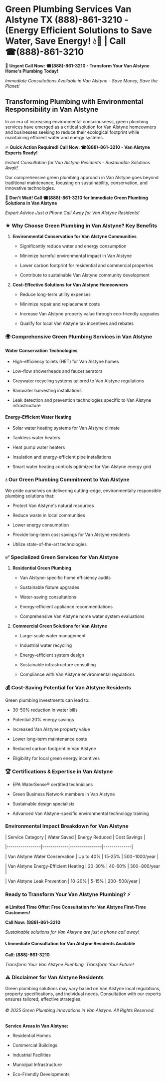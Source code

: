 # Green Plumbing Services Van Alstyne TX (888)-861-3210 - (Energy Efficient Solutions to Save Water, Save Energy! 💧🌿 | Call ☎(888)-861-3210

🚨 **Urgent Call Now: ☎(888)-861-3210 - Transform Your Van Alstyne Home's Plumbing Today!**
*Immediate Consultations Available in Van Alstyne - Save Money, Save the Planet!*

## Transforming Plumbing with Environmental Responsibility in Van Alstyne

In an era of increasing environmental consciousness, green plumbing services have emerged as a critical solution for Van Alstyne homeowners and businesses seeking to reduce their ecological footprint while maintaining efficient water and energy systems. 

🔥 **Quick Action Required! Call Now: ☎(888)-861-3210 - Van Alstyne Experts Ready!**
*Instant Consultation for Van Alstyne Residents - Sustainable Solutions Await!*

Our comprehensive green plumbing approach in Van Alstyne goes beyond traditional maintenance, focusing on sustainability, conservation, and innovative technologies.

🚨 **Don't Wait! Call ☎(888)-861-3210 for Immediate Green Plumbing Solutions in Van Alstyne**
*Expert Advice Just a Phone Call Away for Van Alstyne Residents!*

### ★ Why Choose Green Plumbing in Van Alstyne? Key Benefits

1. **Environmental Conservation for Van Alstyne Communities** 
   - Significantly reduce water and energy consumption
   - Minimize harmful environmental impact in Van Alstyne
   - Lower carbon footprint for residential and commercial properties
   - Contribute to sustainable Van Alstyne community development

2. **Cost-Effective Solutions for Van Alstyne Homeowners** 
   - Reduce long-term utility expenses
   - Minimize repair and replacement costs
   - Increase Van Alstyne property value through eco-friendly upgrades
   - Qualify for local Van Alstyne tax incentives and rebates

### 🌍 Comprehensive Green Plumbing Services in Van Alstyne

#### Water Conservation Technologies
- High-efficiency toilets (HET) for Van Alstyne homes
- Low-flow showerheads and faucet aerators
- Greywater recycling systems tailored to Van Alstyne regulations
- Rainwater harvesting installations
- Leak detection and prevention technologies specific to Van Alstyne infrastructure

#### Energy-Efficient Water Heating
- Solar water heating systems for Van Alstyne climate
- Tankless water heaters
- Heat pump water heaters
- Insulation and energy-efficient pipe installations
- Smart water heating controls optimized for Van Alstyne energy grid

### 💧 Our Green Plumbing Commitment to Van Alstyne

We pride ourselves on delivering cutting-edge, environmentally responsible plumbing solutions that:
- Protect Van Alstyne's natural resources
- Reduce waste in local communities
- Lower energy consumption
- Provide long-term cost savings for Van Alstyne residents
- Utilize state-of-the-art technologies

### ✅ Specialized Green Services for Van Alstyne

1. **Residential Green Plumbing**
   - Van Alstyne-specific home efficiency audits
   - Sustainable fixture upgrades
   - Water-saving consultations
   - Energy-efficient appliance recommendations
   - Comprehensive Van Alstyne home water system evaluations

2. **Commercial Green Solutions for Van Alstyne**
   - Large-scale water management
   - Industrial water recycling
   - Energy-efficient system design
   - Sustainable infrastructure consulting
   - Compliance with Van Alstyne environmental regulations

### 💰 Cost-Saving Potential for Van Alstyne Residents

Green plumbing investments can lead to:
- 30-50% reduction in water bills
- Potential 20% energy savings
- Increased Van Alstyne property value
- Lower long-term maintenance costs
- Reduced carbon footprint in Van Alstyne
- Eligibility for local green energy incentives

### 🏆 Certifications & Expertise in Van Alstyne

- EPA WaterSense® certified technicians
- Green Business Network members in Van Alstyne
- Sustainable design specialists
- Advanced Van Alstyne-specific environmental technology training

### Environmental Impact Breakdown for Van Alstyne

| Service Category | Water Saved | Energy Reduced | Cost Savings |
|-----------------|-------------|----------------|--------------|
| Van Alstyne Water Conservation | Up to 40% | 15-25% | $500-$1000/year |
| Van Alstyne Energy-Efficient Heating | 20-30% | 40-60% | $300-$800/year |
| Van Alstyne Leak Prevention | 10-20% | 5-15% | $200-$500/year |

### Ready to Transform Your Van Alstyne Plumbing? ⚡

**🔥 Limited Time Offer: Free Consultation for Van Alstyne First-Time Customers!**

**Call Now: (888)-861-3210**
*Sustainable solutions for Van Alstyne are just a phone call away!*

#### 📞 Immediate Consultation for Van Alstyne Residents Available

**Call: (888)-861-3210**
*Transform Your Van Alstyne Plumbing, Transform Your Future!*

### ⚠️ Disclaimer for Van Alstyne Residents

Green plumbing solutions may vary based on Van Alstyne local regulations, property specifications, and individual needs. Consultation with our experts ensures tailored, effective strategies.

###### © 2025 Green Plumbing Innovations in Van Alstyne. All Rights Reserved.

**Service Areas in Van Alstyne:** 
- Residential Homes
- Commercial Buildings
- Industrial Facilities
- Municipal Infrastructure
- Eco-Friendly Developments